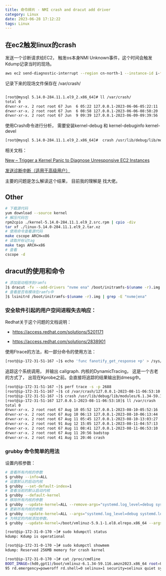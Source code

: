 ```yaml
---
title: 命令碎片 - NMI crash and dracut add driver
category: Linux
date: 2023-06-28 17:12:22
tags: Linux
---
```


## 在ec2触发linux的crash



发送一个诊断请求给EC2， 触发os本身NMI Unknown事件，这个时间会触发Kdump记录当时的现场。

```bash
aws ec2 send-diagnostic-interrupt --region cn-north-1 --instance-id i-********************
```

记录下来的现场文件保存在 /var/crash/ 

```bash

[root@mysql 5.14.0-284.11.1.el9_2.x86_64]# ll /var/crash/
total 0
drwxr-xr-x. 2 root root 67 Jun  6 05:22 127.0.0.1-2023-06-06-05:22:11
drwxr-xr-x. 2 root root 67 Jun  6 08:58 127.0.0.1-2023-06-06-08:58:20
drwxr-xr-x. 2 root root 67 Jun  9 09:39 127.0.0.1-2023-06-09-09:39:56

```

使用Crash命令进行分析， 需要安装kernel-debug 和 kernel-debuginfo kernel-devel

```bash
[root@mysql 5.14.0-284.11.1.el9_2.x86_64]#  crash /usr/lib/debug/lib/modules/5.14.0-284.11.1.el9_2.x86_64/vmlinux /var/crash/127.0.0.1-2023-06-09-09\:39\:56/vmcore
```

相关文档： 

[New – Trigger a Kernel Panic to Diagnose Unresponsive EC2 Instances](https://aws.amazon.com/blogs/aws/new-trigger-a-kernel-panic-to-diagnose-unresponsive-ec2-instances/)

[发送诊断中断（适用于高级用户）](https://docs.aws.amazon.com/zh_cn/AWSEC2/latest/UserGuide/diagnostic-interrupt.html)

主要的问题是怎么解读这个结果， 目前我的理解是 找大佬。

## Other

```bash
# 下载源代码
yum download --source kernel
# 解压代码包
rpm2cpio ./kernel-5.14.0-284.11.1.el9_2.src.rpm | cpio -div
tar xf ./linux-5.14.0-284.11.1.el9_2.tar.xz
# 使用命令查看源代码
make cscope ARCH=x86
# 读取并标记tag
make tags ARCH=x86
# 查看
cscope -d
```

## dracut的使用和命令

```bash
# 添加驱动程序到ramfs
]$ dracut -fv --add-drivers "nvme ena" /boot/initramfs-$(uname -r).img $(uname -r)
# 查看是否有模块在ramfs中
]$ lsinitrd /boot/initramfs-$(uname -r).img | grep -E "nvme|ena"
```

### 安全软件引起的用户空间进程失去响应： 

Redhat关于这个问题的文档说明： 

- https://access.redhat.com/solutions/5201171

- https://access.redhat.com/solutions/2838901

使用Ftrace的方法，和一部分命令的使用方法： 

```bash
[root@ip-172-31-51-167 ~]$ echo 'func fanotify_get_response +p' > /sys/kernel/debug/dynamic_debug/control
```

追踪这个系统调用， 并输出 callgraph.
内核的DynamicTracing， 这是一个古老的方式了， 出现在Kprobe之前。会直接将追踪的结果输出到dmesg中。 

```bash
[root@ip-172-31-51-167 ~]$ perf trace -s -p 2688
[root@ip-172-31-51-167 ~]$ cd /var/crash/127.0.0.1-2023-08-11-06:53:10
[root@ip-172-31-51-167 ~]$ crash /usr/lib/debug/lib/modules/6.1.34-59.116.amzn2023.x86_64/vmlinux  vmcore
[root@ip-172-31-51-167 127.0.0.1-2023-08-11-06:53:10]$ ll /var/crash
total 0
drwxr-xr-x. 2 root root 67 Aug 10 05:52 127.0.0.1-2023-08-10-05:52:16
drwxr-xr-x. 2 root root 67 Aug 10 06:13 127.0.0.1-2023-08-10-06:13:44
drwxr-xr-x. 2 root root 67 Aug 11 05:45 127.0.0.1-2023-08-10-13:03:27
drwxr-xr-x. 2 root root 91 Aug 12 15:05 127.0.0.1-2023-08-11-04:57:13
drwxr-xr-x. 2 root root 67 Aug 11 08:41 127.0.0.1-2023-08-11-06:53:10
drwxr-xr-x. 2 root root 67 Aug 11 20:56 badstop
drwxr-xr-x. 2 root root 41 Aug 11 20:46 crash
```

### grubby 命令简单的用法

设置内核参数： 

```bash
# 查看所有内核的参数
$ grubby --info=ALL
# 设置默认的启动内核
$ grubby --set-default-index=1
# 查看当前的默认启动内核
$ grubby --default-kernel
# 移除所有内核的参数
$ grubby --update-kernel=ALL --remove-args="systemd.log_level=debug systemd.log_target=kmsg log_buf_len=1M loglevel=8 crashkernel=512M"
# 更新所有内核的参数
$ grubby --update-kernel=ALL --args="systemd.log_level=debug systemd.log_target=kmsg log_buf_len=1M loglevel=8 crashkernel=512M"
# 为特定的内核添加参数。
$ grubby --update-kernel=/boot/vmlinuz-5.9.1-1.el8.elrepo.x86_64 --args=“systemd.log_level=debug systemd.log_target=kmsg log_buf_len=1M loglevel=8 crashkernel=512M”

[root@ip-172-31-0-170 ~]# sudo kdumpctl status
kdump: Kdump is operational

[root@ip-172-31-0-170 ~]# sudo kdumpctl showmem
kdump: Reserved 256MB memory for crash kernel

[root@ip-172-31-0-170 ~]# cat /proc/cmdline
BOOT_IMAGE=(hd0,gpt1)/boot/vmlinuz-6.1.34-59.116.amzn2023.x86_64 root=UUID=483d7075-a0f8-4ba8-a951-a668fa079cac ro console=tty0 console=ttyS0,115200n8 nvme_core.io_timeout=42949672
95 rd.emergency=poweroff rd.shell=0 selinux=1 security=selinux quiet systemd.log_level=debug systemd.log_target=kmsg log_buf_len=1M loglevel=8 crashkernel=512M

```

